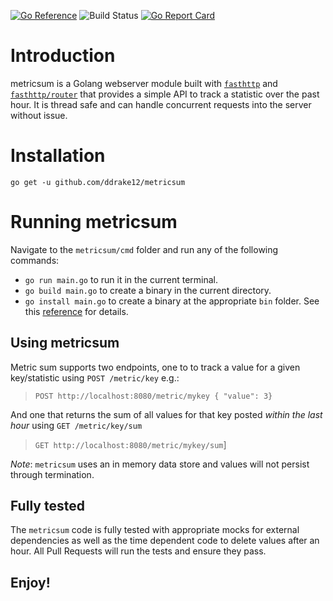 [![Go Reference](https://pkg.go.dev/badge/github.com/ddrake12/metricsum.svg)](https://pkg.go.dev/github.com/ddrake12/metricsum) ![Build Status](https://github.com/ddrake12/metricsum/actions/workflows/go.yml/badge.svg) [![Go Report Card](https://goreportcard.com/badge/github.com/ddrake12/metricsum)](https://goreportcard.com/report/github.com/ddrake12/metricsum) 

# Introduction

metricsum is a Golang webserver module built with [`fasthttp`](https://github.com/valyala/fasthttp) and [`fasthttp/router`](https://github.com/fasthttp/router) that provides a simple API to track a statistic over the past hour. It is thread safe and can handle concurrent requests into the server without issue. 

# Installation

`go get -u github.com/ddrake12/metricsum`

# Running metricsum

Navigate to the `metricsum/cmd` folder and run any of the following commands:

 - `go run main.go` to run it in the current terminal.
 - `go build main.go`  to create a binary in the current directory.
 - `go install main.go` to create a binary at the appropriate `bin` folder. See this [reference](https://pkg.go.dev/cmd/go#hdr-Compile_and_install_packages_and_dependencies_) for details. 

## Using metricsum

Metric sum supports two endpoints, one to to track a value for a given key/statistic using `POST /metric/key` e.g.:

> `POST http://localhost:8080/metric/mykey { "value": 3}`

And one that returns the sum of all values for that key posted *within the last hour* using `GET /metric/key/sum`

> `GET http://localhost:8080/metric/mykey/sum`]

*Note*: `metricsum` uses an in memory data store and values will not persist through termination.


## Fully tested

The `metricsum` code is fully tested with appropriate mocks for external dependencies as well as the time dependent code to delete values after an hour. All Pull Requests will run the tests and ensure they pass. 

## Enjoy!